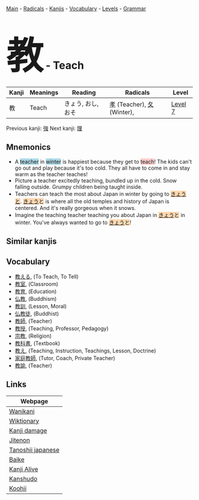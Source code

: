 <style> bigfont {font-size: 100px}</style>
[Main](../index.md) -
[Radicals](../radicals.md) -
[Kanjis](../kanjis.md) -
[Vocabulary](../vocabulary.md) -
[Levels](../levels.md) -
[Grammar](../grammar.md)
# <bigfont> 教</bigfont> - Teach 

| Kanji | Meanings | Reading | Radicals | Level |
| --- | --- | --- | --- | --- |
| 教 | Teach | きょう, おし, おそ | [孝](../radicals/孝.md) (Teacher), [夂](../radicals/夂.md) (Winter),  | [Level 7](../levels/wk_level7.md) |

Previous kanji: [強](強.md) Next kanji: [理](理.md) 

## Mnemonics
 * A <span style="background-color:#ADD8E6"> teacher</span> in <span style="background-color:#ADD8E6"> winter</span> is happiest because they get to <span style="background-color:#ffcccb"> teach</span>! The kids can't go out and play because it's too cold. They all have to come in and stay warm as the teacher teaches!
* Picture a teacher excitedly teaching, bundled up in the cold. Snow falling outside. Grumpy children being taught inside.
* Teachers can teach the most about Japan in winter by going to <span style="background-color:#ffcccb"> <span style="background-color:#fed8b1"> [きょう](https://jisho.org/search/きょう)</span></span><span style="background-color:#fed8b1"> [と](https://jisho.org/search/と)</span>. <span style="background-color:#fed8b1"> [きょう](https://jisho.org/search/きょう)と</span> is where all the old temples and history of Japan is centered. And it's really gorgeous when it snows.
* Imagine the teaching teacher teaching you about Japan in <span style="background-color:#fed8b1"> [きょう](https://jisho.org/search/きょう)と</span> in winter. You've always wanted to go to <span style="background-color:#fed8b1"> [きょう](https://jisho.org/search/きょう)と</span>!


## Similar kanjis
 


## Vocabulary
 * [教える](../vocabulary/教.md), (To Teach, To Tell)
* [教室](../vocabulary/教.md), (Classroom)
* [教育](../vocabulary/教.md), (Education)
* [仏教](../vocabulary/教.md), (Buddhism)
* [教訓](../vocabulary/教.md), (Lesson, Moral)
* [仏教徒](../vocabulary/教.md), (Buddhist)
* [教師](../vocabulary/教.md), (Teacher)
* [教授](../vocabulary/教.md), (Teaching, Professor, Pedagogy)
* [宗教](../vocabulary/教.md), (Religion)
* [教科書](../vocabulary/教.md), (Textbook)
* [教え](../vocabulary/教.md), (Teaching, Instruction, Teachings, Lesson, Doctrine)
* [家庭教師](../vocabulary/教.md), (Tutor, Coach, Private Teacher)
* [教諭](../vocabulary/教.md), (Teacher)



## Links 

| Webpage |
| --- |
| [Wanikani          ](https://www.wanikani.com/kanji/教) |
| [Wiktionary        ](https://en.wiktionary.org/wiki/教) |
| [Kanji damage      ](http://www.kanjidamage.com/kanji/search?utf8=✓&q=教) |
| [Jitenon           ](https://jitenon.com/kanji/教) |
| [Tanoshii japanese ](https://www.tanoshiijapanese.com/dictionary/kanji.cfm?k=教) |
| [Baike             ](https://baike.baidu.com/item/教) |
| [Kanji Alive       ](https://app.kanjialive.com/教) |
| [Kanshudo          ](https://www.kanshudo.com/searchmn?q=教) |
| [Koohii            ](https://kanji.koohii.com/study/kanji/教) |
